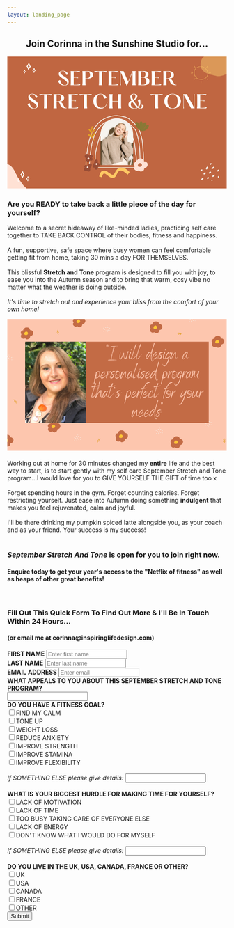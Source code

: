 ```yaml
---
layout: landing_page
---
```


<center>
<h2>Join Corinna in the Sunshine Studio for...</h2>
<img src='/i/sunshinestudio/septemberstretch/stretch.png' alt='2021 September Stretch and Tone image'>
</center>

<h3>Are you READY to take back a little piece of the day for yourself?</h3>

Welcome to a secret hideaway of like-minded ladies, practicing self care together to TAKE BACK CONTROL of their bodies, fitness and happiness.<br /><br />
A fun, supportive, safe space where busy women can feel comfortable getting fit from home, taking 30 mins a day FOR THEMSELVES.<br /><br />
This blissful <b>Stretch and Tone</b> program is designed to fill you with joy, to ease you into the Autumn season and to bring that warm, cosy vibe no matter what the weather is doing outside.<br /><br />
<i>It's time to stretch out and experience your bliss from the comfort of your own home!</i>
<center>
<img src='/i/sunshinestudio/septemberstretch/quote.png' alt='Quote from Corinna - I will design a personalised program thats perfect for your needs image'>
</center>
<br />
Working out at home for 30 minutes changed my <b>entire</b> life and the best way to start, is to start gently with my self care September Stretch and Tone program...I would love for you to GIVE YOURSELF THE GIFT of time too x<br /><br />
Forget spending hours in the gym. Forget counting calories. Forget restricting yourself. Just ease into Autumn doing something <b>indulgent</b> that makes you feel rejuvenated, calm and joyful.<br /><br />
I'll be there drinking my pumpkin spiced latte alongside you, as your coach and as your friend. Your success is my success!
<br /><br />

<h3><i>September Stretch And Tone</i> is open for you to join right now.</h3>
<h4>Enquire today to get your year's access to the "Netflix of fitness" as well as heaps of other great benefits!</h4>
<br />

<h3>Fill Out This Quick Form To Find Out More & I'll Be In Touch Within 24 Hours...</h3>
<h4>(or email me at corinna@inspiringlifedesign.com)</h4>
<form role="form" action="https://formspree.io/f/xayavnkg" method="POST">
	<div class="form-group">
		<label for="InputFirstName"><b>FIRST NAME</b></label>
		<input type="text" name="firstname" class="form-control" id="InputFirstName" placeholder="Enter first name">
	</div>
    <div class="form-group">
		<label for="InputLastName"><b>LAST NAME</b></label>
		<input type="text" name="lastname" class="form-control" id="InputLastName" placeholder="Enter last name">
	</div>
    <div class="form-group">
		<label for="exampleInputEmail1"><b>EMAIL ADDRESS</b></label>
		<input type="email" name="email" class="form-control" id="exampleInputEmail1" placeholder="Enter email">
	</div>
	<div class="checkbox">
		<label><b>WHAT APPEALS TO YOU ABOUT THIS SEPTEMBER STRETCH AND TONE PROGRAM?</b></label><br />
        <div class="form-group">
		<input type="text" name="WhatAppealsToMeMost" class="form-control" id="InputWhatAppealsToMeMost">
	    </div>
	</div>
	<div class="checkbox">
		<label><b>DO YOU HAVE A FITNESS GOAL?</b></label><br />
		<label></label>
		<input type="checkbox" name="Goal_FindCalm">FIND MY CALM<br />
        <label></label>
		<input type="checkbox" name="Goal_ToneUp">TONE UP<br />
		<label></label>
		<input type="checkbox" name="Goal_WeightLoss">WEIGHT LOSS<br />
        <label></label>
		<input type="checkbox" name="Goal_ReduceAnxiety">REDUCE ANXIETY<br />
        <label></label>
		<input type="checkbox" name="Goal_ImproveStrength">IMPROVE STRENGTH<br />
        <label></label>
		<input type="checkbox" name="Goal_ImproveStamina">IMPROVE STAMINA<br />
        <label></label>
		<input type="checkbox" name="Goal_ImproveFlexibility">IMPROVE FLEXIBILITY<br /><br />
        <label for="InputOtherGoal"><i>If SOMETHING ELSE please give details:</i></label>
		<input type="text" name="OtherGoal" class="form-control" id="InputOtherGoal">
	</div>
	<br />
    <div class="checkbox">
		<label><b>WHAT IS YOUR BIGGEST HURDLE FOR MAKING TIME FOR YOURSELF?</b></label><br />
        <label></label>
		<input type="checkbox" name="Hurdle_Motivation">LACK OF MOTIVATION<br />
        <label></label>
		<input type="checkbox" name="Hurdle_Time">LACK OF TIME<br />
        <label></label>
		<input type="checkbox" name="Hurdle_TooBusyTakingCareOfEveryoneElse">TOO BUSY TAKING CARE OF EVERYONE ELSE<br />
        <label></label>
		<input type="checkbox" name="Hurdle_Energy">LACK OF ENERGY<br />
        <label></label>
		<input type="checkbox" name="Hurdle_DoNotKnowWhatIWouldDoForMyself">DON'T KNOW WHAT I WOULD DO FOR MYSELF<br /><br />
        <div class="form-group">
		<label for="InputOtherHurdle"><i>If SOMETHING ELSE please give details:</i></label>
		<input type="text" name="OtherHurdle" class="form-control" id="InputOtherHurdle">
	    </div>
	</div>
    <br />
    <div class="checkbox">
		<label><b>DO YOU LIVE IN THE UK, USA, CANADA, FRANCE OR OTHER?</b></label><br />
        <label></label>
		<input type="checkbox" name="LivesIn_UK">UK<br />
        <label></label>
		<input type="checkbox" name="LivesIn_USA">USA<br />
        <label></label>
		<input type="checkbox" name="LivesIn_CANADA">CANADA<br />
        <label></label>
		<input type="checkbox" name="LivesIn_FRANCE">FRANCE<br />
        <label></label>
		<input type="checkbox" name="LivesOutsideOfBBCountries_OTHER">OTHER<br />
	</div>
	<button type="submit" class="btn btn-default">Submit</button>
</form>

